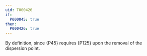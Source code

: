 ```yaml
---
uid: T000426
if:
  P000045: true
then:
  P000426: true
---
```


By definition, since {P45} requires {P125} upon the removal of the dispersion point.
